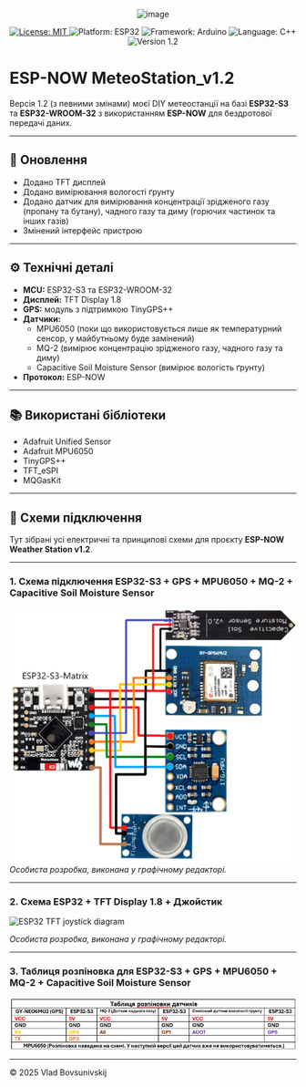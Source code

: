 <p align="center">
  <img width="200" height="200" alt="image" src="https://github.com/user-attachments/assets/7c5e7f48-9024-4da4-a8b3-a4256bdc6ff7" />
</p>
<p align="center">
  <a href="https://opensource.org/licenses/MIT">
    <img src="https://img.shields.io/badge/License-MIT-green.svg" alt="License: MIT">
  </a>
  <img src="https://img.shields.io/badge/Platform-ESP32-blue.svg" alt="Platform: ESP32">
  <img src="https://img.shields.io/badge/Framework-Arduino-orange.svg" alt="Framework: Arduino">
  <img src="https://img.shields.io/badge/Language-C++-brightgreen.svg" alt="Language: C++">
  <img src="https://img.shields.io/badge/Version-1.2-yellow.svg" alt="Version 1.2">
</p>

# ESP-NOW MeteoStation_v1.2

Версія 1.2 (з певними змінами) моєї DIY метеостанції на базі **ESP32-S3** та **ESP32-WROOM-32** з використанням **ESP-NOW** для бездротової передачі даних.

---

## 🔄 Оновлення 
- Додано TFT дисплей  
- Додано вимірювання вологості ґрунту  
- Додано датчик для вимірювання концентрації зрідженого газу (пропану та бутану), чадного газу та диму (горючих частинок та інших газів)  
- Змінений інтерфейс пристрою  

---

## ⚙ Технічні деталі
- **MCU:** ESP32-S3 та ESP32-WROOM-32  
- **Дисплей:** TFT Display 1.8  
- **GPS:** модуль з підтримкою TinyGPS++  
- **Датчики:**  
  - MPU6050 (поки що використовується лише як температурний сенсор, у майбутньому буде замінений)  
  - MQ-2 (вимірює концентрацію зрідженого газу, чадного газу та диму)  
  - Capacitive Soil Moisture Sensor (вимірює вологість ґрунту)  
- **Протокол:** ESP-NOW  

---

## 📚 Використані бібліотеки
- Adafruit Unified Sensor  
- Adafruit MPU6050  
- TinyGPS++  
- TFT_eSPI  
- MQGasKit  

---

## 🔌 Схеми підключення

Тут зібрані усі електричні та принципові схеми для проєкту **ESP-NOW Weather Station v1.2**.

---

### 1. Схема підключення ESP32-S3 + GPS + MPU6050 + MQ-2 + Capacitive Soil Moisture Sensor

![ESP32-S3 wiring diagram](images/Sh_ESP-NOW_MeteoStation_v1.2_S3_F.png)  
*Особиста розробка, виконана у графічному редакторі.*  

---

### 2. Схема ESP32 + TFT Display 1.8 + Джойстик

![ESP32 TFT joystick diagram](images/Sh_ESP-NOW_MeteoStation_v1.2.png)  

*Особиста розробка, виконана у графічному редакторі.*    

---

### 3. Таблиця розпіновка для ESP32-S3 + GPS + MPU6050 + MQ-2 + Capacitive Soil Moisture Sensor

![ESP32-S3 pinout](pinout.png)  

---

© 2025 Vlad Bovsunivskij
